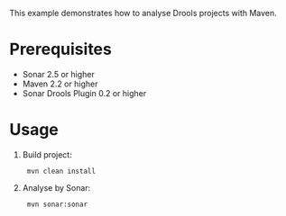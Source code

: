 This example demonstrates how to analyse Drools projects with Maven.

Prerequisites
=============
* Sonar 2.5 or higher
* Maven 2.2 or higher
* Sonar Drools Plugin 0.2 or higher

Usage
=====
1. Build project:

        mvn clean install

2. Analyse by Sonar:

        mvn sonar:sonar
